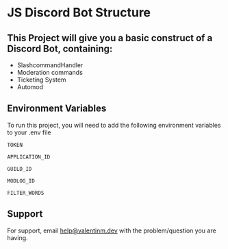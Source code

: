 
# JS Discord Bot Structure

This Project will give you a basic construct of a Discord Bot, containing:
-
- SlashcommandHandler
- Moderation commands
- Ticketing System 
- Automod




## Environment Variables

To run this project, you will need to add the following environment variables to your .env file

`TOKEN`

`APPLICATION_ID`

`GUILD_ID`

`MODLOG_ID`

`FILTER_WORDS`
## Support

For support, email help@valentinm.dev with the problem/question you are having.

